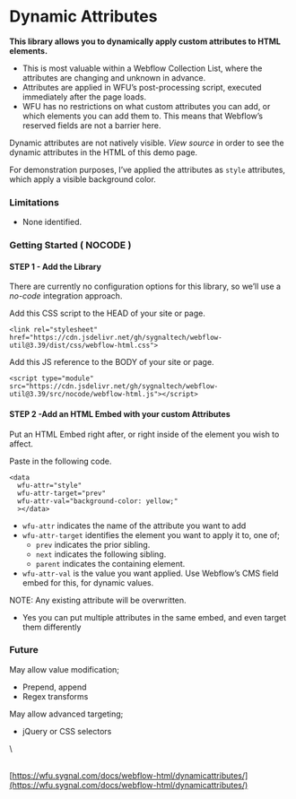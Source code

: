 # Dynamic Attributes

**This library allows you to dynamically apply custom attributes to HTML elements.**

* This is most valuable within a Webflow Collection List, where the attributes are changing and unknown in advance.
* Attributes are applied in WFU’s post-processing script, executed immediately after the page loads.
* WFU has no restrictions on what custom attributes you can add, or which elements you can add them to. This means that Webflow’s reserved fields are not a barrier here.&#x20;

Dynamic attributes are not natively visible. _View source_ in order to see the dynamic attributes in the HTML of this demo page.

For demonstration purposes, I’ve applied the attributes as `style` attributes, which apply a visible background color.

### Limitations <a href="#limitations" id="limitations"></a>

* None identified.

### Getting Started ( NOCODE ) <a href="#getting-started-nocode" id="getting-started-nocode"></a>

#### STEP 1 - Add the Library <a href="#step-1---add-the-library" id="step-1---add-the-library"></a>

There are currently no configuration options for this library, so we’ll use a _no-code_ integration approach.

Add this CSS script to the HEAD of your site or page.

```
<link rel="stylesheet" href="https://cdn.jsdelivr.net/gh/sygnaltech/webflow-util@3.39/dist/css/webflow-html.css">
```

Add this JS reference to the BODY of your site or page.

```
<script type="module" src="https://cdn.jsdelivr.net/gh/sygnaltech/webflow-util@3.39/src/nocode/webflow-html.js"></script>
```

#### STEP 2 -Add an HTML Embed with your custom Attributes <a href="#step-2--add-an-html-embed-with-your-custom-attributes" id="step-2--add-an-html-embed-with-your-custom-attributes"></a>

Put an HTML Embed right after, or right inside of the element you wish to affect.

Paste in the following code.

```
<data 
  wfu-attr="style" 
  wfu-attr-target="prev" 
  wfu-attr-val="background-color: yellow;"
  ></data>
```

* `wfu-attr` indicates the name of the attribute you want to add
* `wfu-attr-target` identifies the element you want to apply it to, one of;
  * `prev` indicates the prior sibling.
  * `next` indicates the following sibling.
  * `parent` indicates the containing element.
* `wfu-attr-val` is the value you want applied. Use Webflow’s CMS field embed for this, for dynamic values.

NOTE: Any existing attribute will be overwritten.

* Yes you can put multiple attributes in the same embed, and even target them differently

### Future <a href="#future" id="future"></a>

May allow value modification;

* Prepend, append
* Regex transforms

May allow advanced targeting;

* jQuery or CSS selectors

\


\
[https://wfu.sygnal.com/docs/webflow-html/dynamicattributes/](https://wfu.sygnal.com/docs/webflow-html/dynamicattributes/)
